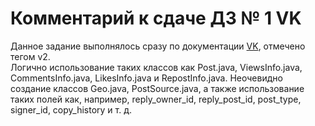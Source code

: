 # Комментарий к сдаче ДЗ № 1 VK

Данное задание выполнялось сразу по документации [VK](https://vk.com/dev/objects/post), отмечено тегом v2.   
Логично использование таких классов как Post.java, ViewsInfo.java, CommentsInfo.java, LikesInfo.java и RepostInfo.java. Неочевидно создание классов Geo.java, PostSource.java, а также использование таких полей как, например, reply_owner_id, reply_post_id, post_type, signer_id, copy_history и т. д.
